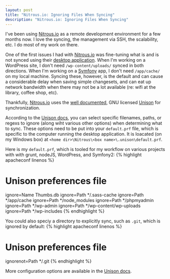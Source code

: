 ```yaml
---
layout: post
title: "Nitrous.io: Ignoring Files When Syncing"
description: "Nitrous.io: Ignoring Files When Syncing"
---
```


I've been using [Nitrous.io](https://www.nitrous.io/join/ks1xdFYYhts?utm_source=nitrous.io&utm_medium=copypaste&utm_campaign=referral) as a remote development environment for a few months now. I love the syncing, the management via SSH, the scalability, etc. I do most of my work on there.

One of the first issues I had with [Nitrous.io](https://www.nitrous.io/join/ks1xdFYYhts?utm_source=nitrous.io&utm_medium=copypaste&utm_campaign=referral) was fine-tuning what is and is not synced using their [desktop application](https://www.nitrous.io/desktop). When I'm working on a WordPress site, I don't need `/wp-content/uploads/` synced in both directions. When I'm working on a [Symfony](http://symfony.com/) app, I don't need `/app/cache/` on my local machine. Syncing these, however, is the default and can cause a considerable delay when saving simple changesets, and can eat up network bandwidth when there may not be a lot available (re: wifi at the library, coffee shop, etc).

Thankfully, [Nitrous.io](https://www.nitrous.io/join/ks1xdFYYhts?utm_source=nitrous.io&utm_medium=copypaste&utm_campaign=referral) uses the [well documented](http://www.cis.upenn.edu/~bcpierce/unison/download/releases/stable/unison-manual.html), GNU licensed [Unison](http://www.cis.upenn.edu/~bcpierce/unison/) for synchronization.

According to the [Unison docs](http://www.cis.upenn.edu/~bcpierce/unison/download/releases/stable/unison-manual.html#ignore), you can select specific filenames, paths, or regexs to ignore (along wiht various other options) when determining what to sync. These options need to be put into your `default.prf` file, which is specific to the computer running the desktop application. It is loacated (on my Windows box) at `<home dir>\Nitrous\<box name>\.unison\default.prf`.

Here is my `default.prf`, which is tooled for my workflow on various projects with with grunt, nodeJS, WordPress, and Symfony2:
{% highlight apacheconf linenos %}
# Unison preferences file
ignore=Name Thumbs.db
ignore=Path */.sass-cache
ignore=Path */app/cache
ignore=Path */node_modules
ignore=Path */phpmyadmin
ignore=Path */wp-admin
ignore=Path */wp-content/wp-uploads
ignore=Path */wp-includes
{% endhighlight %}

You could also speciy a directory to explicitly sync, such as `.git`, which is ignored by default:
{% highlight apacheconf linenos %}
# Unison preferences file
ignorenot=Path */.git
{% endhighlight %}

More configuration options are available in the [Unison docs](http://www.cis.upenn.edu/~bcpierce/unison/download/releases/stable/unison-manual.html).
